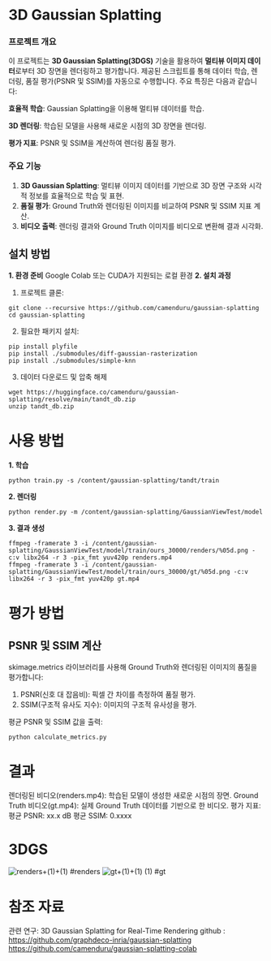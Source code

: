 # 3D Gaussian Splatting

### 프로젝트 개요

이 프로젝트는 **3D Gaussian Splatting(3DGS)** 기술을 활용하여 **멀티뷰 이미지 데이터**로부터 3D 장면을 렌더링하고 평가합니다. 제공된 스크립트를 통해 데이터 학습, 렌더링, 품질 평가(PSNR 및 SSIM)를 자동으로 수행합니다. 주요 특징은 다음과 같습니다:

**효율적 학습**: Gaussian Splatting을 이용해 멀티뷰 데이터를 학습.

**3D 렌더링**: 학습된 모델을 사용해 새로운 시점의 3D 장면을 렌더링.

**평가 지표**: PSNR 및 SSIM을 계산하여 렌더링 품질 평가.

### 주요 기능

1. **3D Gaussian Splatting**: 멀티뷰 이미지 데이터를 기반으로 3D 장면 구조와 시각적 정보를 효율적으로 학습 및 표현.
2. **품질 평가**: Ground Truth와 렌더링된 이미지를 비교하여 PSNR 및 SSIM 지표 계산.
3. **비디오 출력**: 렌더링 결과와 Ground Truth 이미지를 비디오로 변환해 결과 시각화.


## 설치 방법

**1. **환경 준비****
Google Colab 또는 CUDA가 지원되는 로컬 환경
**2. 설치 과정**
1. 프로젝트 클론:

```
git clone --recursive https://github.com/camenduru/gaussian-splatting
cd gaussian-splatting
   ```
2. 필요한 패키지 설치:
```
pip install plyfile
pip install ./submodules/diff-gaussian-rasterization
pip install ./submodules/simple-knn
```

3. 데이터 다운로드 및 압축 해제
```
wget https://huggingface.co/camenduru/gaussian-splatting/resolve/main/tandt_db.zip
unzip tandt_db.zip
```

# 사용 방법
**1. 학습**
```
python train.py -s /content/gaussian-splatting/tandt/train
```
**2. 렌더링**
```
python render.py -m /content/gaussian-splatting/GaussianViewTest/model
```
**3. 결과 생성**
```
ffmpeg -framerate 3 -i /content/gaussian-splatting/GaussianViewTest/model/train/ours_30000/renders/%05d.png -c:v libx264 -r 3 -pix_fmt yuv420p renders.mp4
ffmpeg -framerate 3 -i /content/gaussian-splatting/GaussianViewTest/model/train/ours_30000/gt/%05d.png -c:v libx264 -r 3 -pix_fmt yuv420p gt.mp4
```

# 평가 방법
## PSNR 및 SSIM 계산
skimage.metrics 라이브러리를 사용해 Ground Truth와 렌더링된 이미지의 품질을 평가합니다:

1. PSNR(신호 대 잡음비): 픽셀 간 차이를 측정하여 품질 평가.
2. SSIM(구조적 유사도 지수): 이미지의 구조적 유사성을 평가.


평균 PSNR 및 SSIM 값을 출력:
```
python calculate_metrics.py
```


# 결과
렌더링된 비디오(renders.mp4): 학습된 모델이 생성한 새로운 시점의 장면.
Ground Truth 비디오(gt.mp4): 실제 Ground Truth 데이터를 기반으로 한 비디오.
평가 지표:
평균 PSNR: xx.x dB
평균 SSIM: 0.xxxx

# 3DGS
![renders+(1)+(1)](https://github.com/user-attachments/assets/49d8f136-a474-4b84-b1b5-435f3767a9e3)
#renders
![gt+(1)+(1) (1)](https://github.com/user-attachments/assets/986db1e4-2d99-4057-9a62-e427dbc433cf)
#gt



# 참조 자료
관련 연구: 3D Gaussian Splatting for Real-Time Rendering
github : 
https://github.com/graphdeco-inria/gaussian-splatting
https://github.com/camenduru/gaussian-splatting-colab

